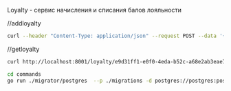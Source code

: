 Loyalty - сервис начисления и списания балов лояльности

//addloyalty
```bash
curl --header "Content-Type: application/json" --request POST --data '{"uuid":"ea12bd7b-5d6d-4aa4-986c-64719186f742","value":1}' http://localhost:8001/loyalty/
```

//getloyalty
```bash
curl http://localhost:8001/loyalty/e9d31ff1-e0f0-4eda-b52c-a68e2ab3eae7
```

```bash
cd commands
go run ./migrator/postgres  --p ./migrations -d postgres://postgres:postgres@localhost:5000/postgres?sslmode=disable
```